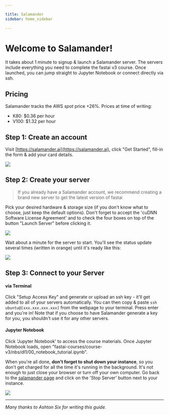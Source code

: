 ```yaml
---

title: Salamander
sidebar: home_sidebar

---
```


# Welcome to Salamander!

It takes about 1 minute to signup & launch a Salamander server. The servers include everything you need to complete the fastai v3 course. Once launched, you can jump straight to Jupyter Notebook or connect directly via ssh.

## Pricing

Salamander tracks the AWS _spot_ price +26%. Prices at time of writing:

- K80: $0.36 per hour
- V100: $1.32 per hour

## Step 1: Create an account

Visit [https://salamander.ai](https://salamander.ai), click "Get Started", fill-in the form & add your card details.

![](/images/salamander/create_account.png)

## Step 2: Create your server

> If you already have a Salamander account, we recommend creating a brand new server to get the latest version of fastai

Pick your desired hardware & storage size (if you don't know what to choose, just keep the default options). Don't forget to accept the 'cuDNN Software License Agreement' and to check the four boxes on top of the button "Launch Server" before clicking it.

![](/images/salamander/create_server.png)

Wait about a minute for the server to start. You'll see the status update several times (written in orange) until it's ready like this:

![](/images/salamander/ready.png)

## Step 3: Connect to your Server

#### via Terminal

Click "Setup Access Key" and generate or upload an ssh key - it'll get added to all of your servers automatically. You can then copy & paste `ssh ubuntu@[xxx.xxx.xxx.xxx]` from the webpage to your terminal. Press enter and you're in! Note that if you choose to have Salamander generate a key for you, you shouldn't use it for any other servers.

#### Jupyter Notebook

Click 'Jupyter Notebook' to access the course materials. Once Jupyter Notebook loads, open "fastai-courses/course-v3/nbs/dl1/00_notebook_tutorial.ipynb".

When you're all done, **don't forget to shut down your instance**, so you don't get charged for all the time it's running in the background. It's not enough to just close your browser or turn off your own computer. Go back to the [salamander page](https://salamander.ai/) and click on the 'Stop Server' button next to your instance.

![](/images/salamander/stop.png)

---

_Many thanks to Ashton Six for writing this guide._
